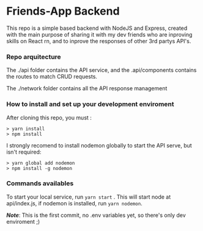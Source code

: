 # Friends-App Backend

This repo is a simple based backend with NodeJS and Express, created with the main purpose of sharing it with my dev friends who are inproving skills on React rn, and to inprove the responses of other 3rd partys API's.


### Repo arquitecture
The ./api folder contains the API service, and the .api/components contains the routes to match CRUD requests.

The ./network folder contains all the API response management

### How to install and set up your development enviroment

After cloning this repo, you must : 

```
> yarn install
> npm install

```
I strongly recomend to install nodemon globally to start the API serve, but isn't required:

```
> yarn global add nodemon
> npm install -g nodemon

```

### Commands availables

To start your local service, run `yarn start` . This will start node at api/index.js, if nodemon is installed, run `yarn nodemon`.


**_Note_**: This is the first commit, no .env variables yet, so there's only dev enviroment ;)